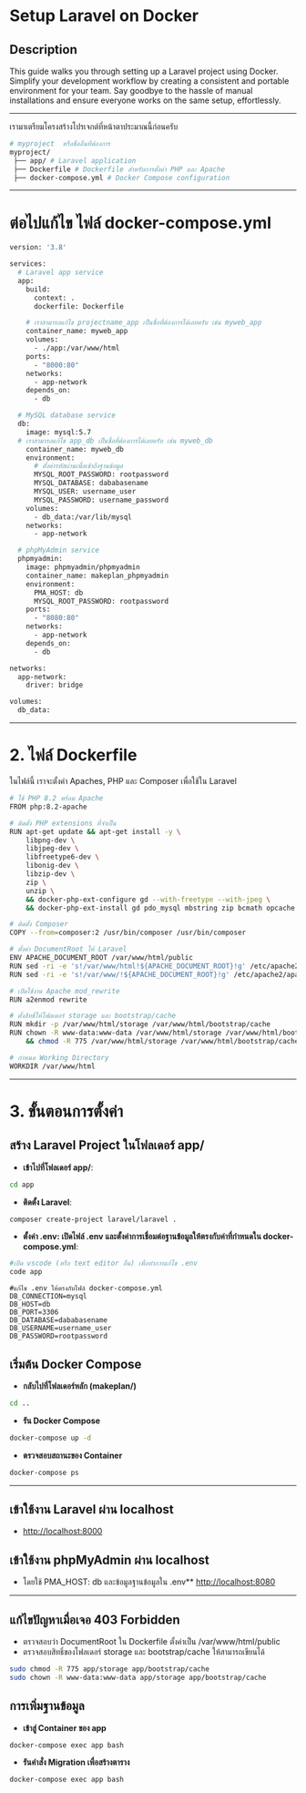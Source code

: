 # Setup Laravel on Docker

## Description  
This guide walks you through setting up a Laravel project using Docker. Simplify your development workflow by creating a consistent and portable environment for your team. Say goodbye to the hassle of manual installations and ensure everyone works on the same setup, effortlessly.

---
เรามาเตรียมโครงสร้างโปรเจกต์ที่หน้าตาประมาณนี้ก่อนครับ
```bash
# myproject  หรือชื่ออื่นที่ต้องการ
myproject/
 ├── app/ # Laravel application
 ├── Dockerfile # Dockerfile สำหรับการตั้งค่า PHP และ Apache
 ├── docker-compose.yml # Docker Compose configuration
```
---
# ต่อไปแก้ไข ไฟล์ docker-compose.yml
```bash
version: '3.8'

services:
  # Laravel app service
  app:
    build:
      context: .
      dockerfile: Dockerfile

    # เราสามารถแก้ไข projectname_app เป็นชื่อที่ต้องการได้เลยครับ เช่น myweb_app
    container_name: myweb_app 
    volumes:
      - ./app:/var/www/html
    ports:
      - "8000:80"
    networks:
      - app-network
    depends_on:
      - db

  # MySQL database service
  db:
    image: mysql:5.7
  # เราสามารถแก้ไข app_db เป็นชื่อที่ต้องการได้เลยครับ เช่น myweb_db
    container_name: myweb_db
    environment:
      # ตั้งค่ารหัสผ่านเพื่อเข้าถึงฐานข้อมูล
      MYSQL_ROOT_PASSWORD: rootpassword
      MYSQL_DATABASE: dababasename
      MYSQL_USER: username_user
      MYSQL_PASSWORD: username_password
    volumes:
      - db_data:/var/lib/mysql
    networks:
      - app-network

  # phpMyAdmin service
  phpmyadmin:
    image: phpmyadmin/phpmyadmin
    container_name: makeplan_phpmyadmin
    environment:
      PMA_HOST: db
      MYSQL_ROOT_PASSWORD: rootpassword
    ports:
      - "8080:80"
    networks:
      - app-network
    depends_on:
      - db

networks:
  app-network:
    driver: bridge

volumes:
  db_data:
```

----
# 2. ไฟล์ Dockerfile
ในไฟล์นี้ เราจะตั้งค่า Apaches, PHP และ Composer เพื่อใช้ใน Laravel

```bash
# ใช้ PHP 8.2 พร้อม Apache
FROM php:8.2-apache

# ติดตั้ง PHP extensions ที่จำเป็น
RUN apt-get update && apt-get install -y \
    libpng-dev \
    libjpeg-dev \
    libfreetype6-dev \
    libonig-dev \
    libzip-dev \
    zip \
    unzip \
    && docker-php-ext-configure gd --with-freetype --with-jpeg \
    && docker-php-ext-install gd pdo_mysql mbstring zip bcmath opcache

# ติดตั้ง Composer
COPY --from=composer:2 /usr/bin/composer /usr/bin/composer

# ตั้งค่า DocumentRoot ให้ Laravel
ENV APACHE_DOCUMENT_ROOT /var/www/html/public
RUN sed -ri -e 's!/var/www/html!${APACHE_DOCUMENT_ROOT}!g' /etc/apache2/sites-available/*.conf
RUN sed -ri -e 's!/var/www/!${APACHE_DOCUMENT_ROOT}!g' /etc/apache2/apache2.conf /etc/apache2/conf-available/*.conf

# เปิดใช้งาน Apache mod_rewrite
RUN a2enmod rewrite

# ตั้งสิทธิ์ให้โฟลเดอร์ storage และ bootstrap/cache
RUN mkdir -p /var/www/html/storage /var/www/html/bootstrap/cache
RUN chown -R www-data:www-data /var/www/html/storage /var/www/html/bootstrap/cache \
    && chmod -R 775 /var/www/html/storage /var/www/html/bootstrap/cache

# กำหนด Working Directory
WORKDIR /var/www/html
```

----
# 3. ขั้นตอนการตั้งค่า
## สร้าง Laravel Project ในโฟลเดอร์ app/

- **เข้าไปที่โฟลเดอร์ app/**:
```bash
cd app

```
- **ติดตั้ง Laravel**:
```bash
composer create-project laravel/laravel .
```
- **ตั้งค่า .env: เปิดไฟล์ .env และตั้งค่าการเชื่อมต่อฐานข้อมูลให้ตรงกับค่าที่กำหนดใน docker-compose.yml**:

```bash
#เปิด vscode (หรือ text editor อื่น) เพื่อทำการแก้ไข .env
code app
```

```.env
#แก้ไข .env ให้ตรงกับไฟล์ docker-compose.yml
DB_CONNECTION=mysql
DB_HOST=db
DB_PORT=3306
DB_DATABASE=dababasename
DB_USERNAME=username_user
DB_PASSWORD=rootpassword
```

## เริ่มต้น Docker Compose
- **กลับไปที่โฟลเดอร์หลัก (makeplan/)**
```bash
cd ..
```

- **รัน Docker Compose**
```bash
docker-compose up -d
```
- **ตรวจสอบสถานะของ Container**
```bash
docker-compose ps
```
---

## เข้าใช้งาน Laravel ผ่าน localhost
- <a href="http://localhost:8000">http://localhost:8000<a>

## เข้าใช้งาน phpMyAdmin ผ่าน localhost 
- โดยใช้ PMA_HOST: db และข้อมูลฐานข้อมูลใน .env**
<a href="http://localhost:8080">http://localhost:8080<a>

---
## แก้ไขปัญหาเมื่อเจอ 403 Forbidden
- ตรวจสอบว่า DocumentRoot ใน Dockerfile ตั้งค่าเป็น /var/www/html/public 
- ตรวจสอบสิทธิ์ของโฟลเดอร์ storage และ bootstrap/cache ให้สามารถเขียนได้
```bash
sudo chmod -R 775 app/storage app/bootstrap/cache
sudo chown -R www-data:www-data app/storage app/bootstrap/cache
```

## การเพิ่มฐานข้อมูล
- **เข้าสู่ Container ของ app**
```bash
docker-compose exec app bash
```
- **รันคำสั่ง Migration เพื่อสร้างตาราง**
```bash
docker-compose exec app bash
```
